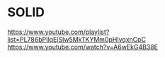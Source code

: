 # SOLID
https://www.youtube.com/playlist?list=PL786bPIlqEjSIw5MkTKYMm0pHIvqxnCpC     https://www.youtube.com/watch?v=A6wEkG4B38E
